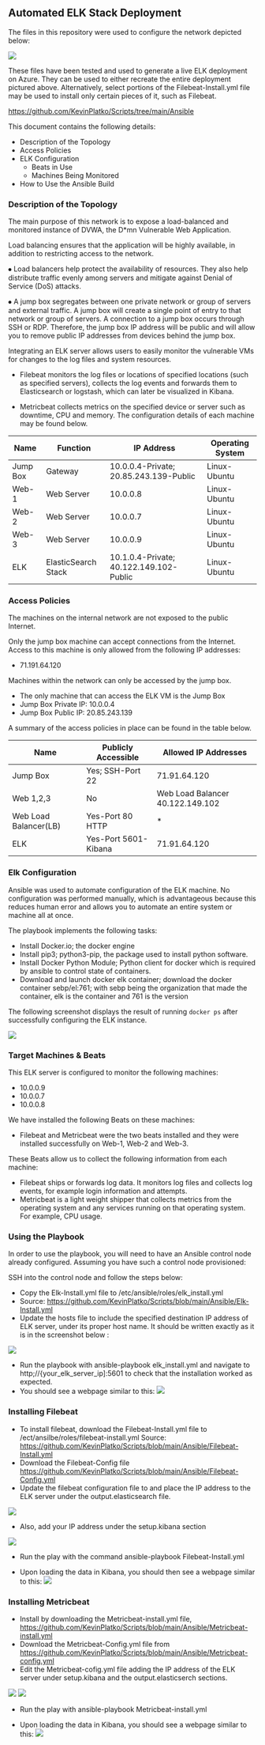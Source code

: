 ## Automated ELK Stack Deployment

The files in this repository were used to configure the network depicted below: 

![](Images/Network%20Diagram.png) 

These files have been tested and used to generate a live ELK deployment on Azure. They can be used to either recreate the entire deployment pictured above. Alternatively, select portions of the Filebeat-Install.yml file may be used to install only certain pieces of it, such as Filebeat.

  https://github.com/KevinPlatko/Scripts/tree/main/Ansible



This document contains the following details:
- Description of the Topology
- Access Policies
- ELK Configuration
  - Beats in Use
  - Machines Being Monitored
- How to Use the Ansible Build


### Description of the Topology

The main purpose of this network is to expose a load-balanced and monitored instance of DVWA, the D*mn Vulnerable Web Application.

Load balancing ensures that the application will be highly available, in addition to restricting access to the network.

⦁	Load balancers help protect the availability of resources. They also help distribute traffic evenly among servers and mitigate against Denial of Service (DoS) attacks. 

⦁	A jump box segregates between one private network or group of servers and external traffic. A jump box will create a single point of entry to that network or group of servers. A connection to a jump box occurs through SSH or RDP. Therefore, the jump box IP address will be public and will allow you to remove public IP addresses from devices behind the jump box. 

Integrating an ELK server allows users to easily monitor the vulnerable VMs for changes to the log files and system resources.

- Filebeat monitors the log files or locations of specified locations (such as specified servers), collects the log events and forwards them to Elasticsearch or logstash, which can later be visualized in Kibana. 

- Metricbeat collects metrics on the specified device or server such as downtime, CPU and memory. 
The configuration details of each machine may be found below.

| Name     | Function | IP Address | Operating System |
|----------|----------|------------|------------------|
| Jump Box | Gateway  | 10.0.0.4-Private; 20.85.243.139-Public  | Linux-Ubuntu            |
| Web-1    | Web Server          |10.0.0.8            |  Linux-Ubuntu                |
| Web-2    | Web Server          |10.0.0.7            |  Linux-Ubuntu                |
| Web-3    | Web Server         | 10.0.0.9           |   Linux-Ubuntu            |
| ELK      | ElasticSearch Stack| 10.1.0.4-Private; 40.122.149.102-Public | Linux-Ubuntu 

### Access Policies

The machines on the internal network are not exposed to the public Internet. 

Only the jump box machine can accept connections from the Internet. Access to this machine is only allowed from the following IP addresses:

- 71.191.64.120

Machines within the network can only be accessed by the jump box.
- The only machine that can access the ELK VM is the Jump Box
- Jump Box Private IP: 10.0.0.4
- Jump Box Public IP: 20.85.243.139

A summary of the access policies in place can be found in the table below.

| Name     | Publicly Accessible | Allowed IP Addresses |
|----------|---------------------|----------------------|
| Jump Box | Yes; SSH-Port 22             | 71.91.64.120   |
| Web 1,2,3         | No                    |  Web Load Balancer 40.122.149.102                    |
| Web Load Balancer(LB)         |  Yes-Port 80 HTTP                   | *                     |
| ELK                    | Yes-Port 5601-Kibana   | 71.91.64.120          |
 
### Elk Configuration

Ansible was used to automate configuration of the ELK machine. No configuration was performed manually, which is advantageous because this reduces human error and allows you to automate an entire system or machine all at once. 

The playbook implements the following tasks:
- Install Docker.io; the docker engine 
- Install pip3; python3-pip, the package used to install python software. 
- Install Docker Python Module; Python client for docker which is required by ansible to control state of containers. 
- Download and launch docker elk container; download the docker container sebp/el:761; with sebp being the organization that made the container, elk is the container and 761 is the version

The following screenshot displays the result of running `docker ps` after successfully configuring the ELK instance.


![](Images/Elk%20container%20running%20.png) 

### Target Machines & Beats
This ELK server is configured to monitor the following machines:
- 10.0.0.9
- 10.0.0.7
- 10.0.0.8



We have installed the following Beats on these machines:
- Filebeat and Metricbeat were the two beats installed and they were installed successfully on Web-1, Web-2 and Web-3. 

These Beats allow us to collect the following information from each machine:
- Filebeat ships or forwards log data. It monitors log files and collects log events, for example login information and attempts. 
- Metricbeat is a light weight shipper that collects metrics from the operating system and any services running on that operating system. For example, CPU usage. 

### Using the Playbook
In order to use the playbook, you will need to have an Ansible control node already configured. Assuming you have such a control node provisioned: 

SSH into the control node and follow the steps below:
- Copy the Elk-Install.yml  file to /etc/ansible/roles/elk_install.yml
- Source: https://github.com/KevinPlatko/Scripts/blob/main/Ansible/Elk-Install.yml
- Update the hosts file to include the specified destination IP address of ELK server, under its proper host name. It should be written exactly as it is in the screenshot below :

![](Images/Elk%20Nano.png) 
- Run the playbook with ansible-playbook elk_install.yml and navigate to http;//{your_elk_server_ip]:5601 to check that the installation worked as expected. 
- You should see a webpage similar to this: 
![](Images/Kibana%20WebPage.png)
### Installing Filebeat 

- To install filebeat, download the Filebeat-Install.yml file  to /ect/ansilbe/roles/filebeat-install.yml 
Source: https://github.com/KevinPlatko/Scripts/blob/main/Ansible/Filebeat-Install.yml
- Download the Filebeat-Config file https://github.com/KevinPlatko/Scripts/blob/main/Ansible/Filebeat-Config.yml
- Update the filebeat configuration file to and place the IP address to the ELK server  under the output.elasticsearch file. 

![](Images/Output.elasticsearch.png) 

- Also, add your IP address under the setup.kibana section 

![](Images/setup.kibana.host%20.png) 

- Run the play with the command ansible-playbook Filebeat-Install.yml 

- Upon loading the data in Kibana, you should then see a webpage similar to this: 
![](Images/FilebeatSample.png)

### Installing Metricbeat 

- Install by downloading the Metricbeat-install.yml file, https://github.com/KevinPlatko/Scripts/blob/main/Ansible/Metricbeat-install.yml
- Download the Metricbeat-Config.yml file from https://github.com/KevinPlatko/Scripts/blob/main/Ansible/Metricbeat-config.yml
- Edit the Metricbeat-cofig.yml file adding the IP address of the ELK server under setup.kibana and the output.elasticserch sections. 

![](Images/setup.kibana.host%20.png) 
![](Images/MetricBeat%20Output.elastic.png) 
- Run the play with ansible-playbook Metricbeat-install.yml 

- Upon loading the data in Kibana, you should see a webpage similar to this: 
![](Images/MetricBeatSample.png) 



